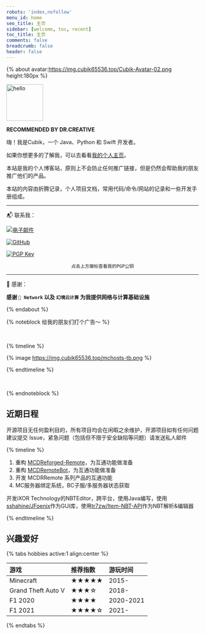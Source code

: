 ```yaml
---
robots: 'index,nofollow'
menu_id: home
seo_title: 主页
sidebar: [welcome, toc, recent]
toc_title: 主页
comments: false
breadcrumb: false
header: false
---
```


{% about avatar:https://img.cubik65536.top/Cubik-Avatar-02.png height:180px %}

<img height="96px" alt="hello" src="https://img.cubik65536.top/hello-cubik.png">

**RECOMMENDED BY DR.CREATIVE**

嗨！我是Cubik，一个 Java、Python 和 Swift 开发者。

如果你想更多的了解我，可以去看看[我的个人主页](https://www.cubik65536.top)。

本站是我的个人博客站，原则上不会防止任何推广链接，但是仍然会帮助我的朋友推广他们的产品。

本站的内容由折腾记录，个人项目文档，常用代码/命令/网站的记录和一些开发手册组成。

<hr/>

📬 联系我：

[![电子邮件](https://img.shields.io/badge/电子邮件-cubik65536%40cubik65356.top-informational?style=for-the-badge)](mailto:cubik65536@cubik65356.top)

[![GitHub](https://img.shields.io/badge/GitHub-Cubik65536-4078c0?style=for-the-badge&logo=github&logoColor=white)](https://github.com/Cubik65536)

[![PGP Key](https://img.shields.io/badge/我的PGP指纹-7C58%20C98C%203AB8%20004E%20046C%2016FA%204462%209FF0%20C890%20D359-%23FA7343?style=for-the-badge)](https://raw.githubusercontent.com/Cubik65536/Cubik65536/main/pgp-public-key.txt)

<div style="text-align: center"><code>点击上方徽标查看我的PGP公钥</code></div>

<hr/>

🎉 感谢：

**感谢 `🍉 Network` 以及 `幻境云计算` 为我提供网络与计算基础设施**

{% endabout %}

{% noteblock 给我的朋友们打个广告～ %}

<br/>

{% timeline %}

<!-- node mcHosts -->

{% image https://img.cubik65536.top/mchosts-tb.png %}

{% endtimeline %}

<br/>

{% endnoteblock %}

## 近期日程

开源项目无任何盈利目的，所有项目均会在闲暇之余维护，开源项目如有任何问题建议提交 Issue，紧急问题（包括但不限于安全缺陷等问题）请发送私人邮件

{% timeline %}

<!-- node MCDRRemote Series -->

1. 重构 [MCDReforged-Remote](https://github.com/iXORTech/MCDReforged-Remote)，为互通功能做准备
2. 重构 [MCDRemoteBot](https://github.com/iXORTech/MCDRemoteBot)，为互通功能做准备
3. 开发 MCDRRemote 系列产品的互通功能
4. MC服务器绑定系统，BC子服/多服务器状态获取

<!-- node iXORTech/NBTEditor -->

开发iXOR Technology的NBTEditor，跨平台，使用Java编写，使用[sshahine/JFoenix](https://github.com/sshahine/JFoenix)作为GUI库，使用[tr7zw/Item-NBT-API](https://github.com/tr7zw/Item-NBT-API)作为NBT解析&编辑器

{% endtimeline %}

## 兴趣爱好

{% tabs hobbies active:1 align:center %}

<!-- tab 游戏 -->

| 游戏 | 推荐指数 |游玩时间 |
|:-----|:--------|:--------|
| Minecraft | ★★★★★ | 2015- |
| Grand Theft Auto V | ★★★☆ | 2018- |
| F1 2020 | ★★★★ | 2020-2021 |
| F1 2021 | ★★★★☆ | 2021- |

{% endtabs %}
